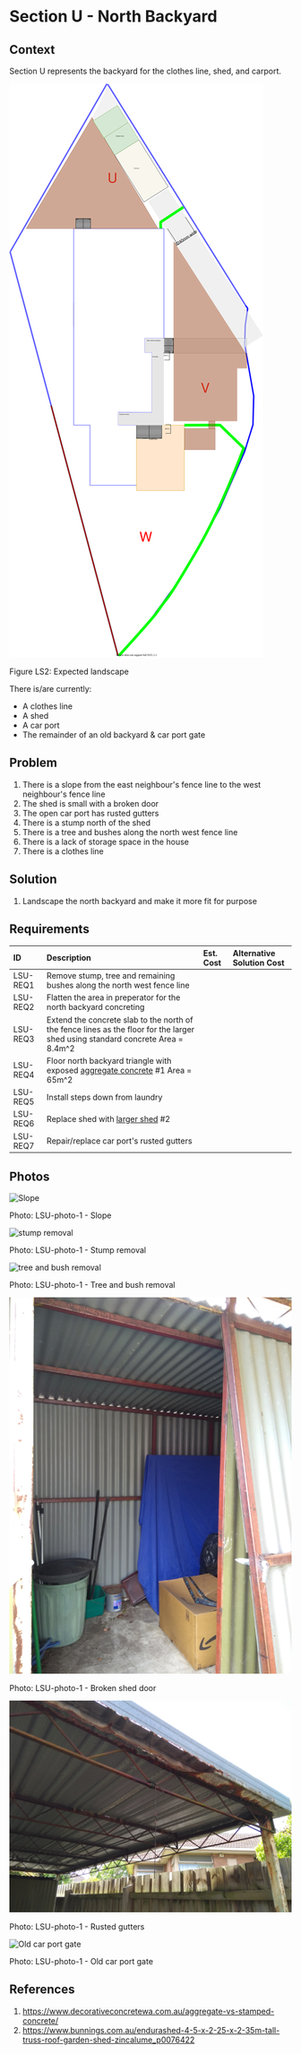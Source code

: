 # Section U - North Backyard

## Context

Section U represents the backyard for the clothes line, shed, and carport.

![TO-BE landscape diagram](Landscape-TO-BE.svg)

Figure LS2: Expected landscape

There is/are currently:
* A clothes line
* A shed
* A car port
* The remainder of an old backyard & car port gate

## Problem
1. There is a slope from the east neighbour's fence line to the west neighbour's fence line
2. The shed is small with a broken door
3. The open car port has rusted gutters 
4. There is a stump north of the shed
5. There is a tree and bushes along the north west fence line
6. There is a lack of storage space in the house
7. There is a clothes line


## Solution

1. Landscape the north backyard and make it more fit for purpose


## Requirements

|ID|Description|Est. Cost|Alternative Solution Cost|
|:---|:---|:---|:---|
|LSU-REQ1|Remove stump, tree and remaining bushes along the north west fence line|||
|LSU-REQ2|Flatten the area in preperator for the north backyard concreting|||
|LSU-REQ3|Extend the concrete slab to the north of the fence lines as the floor for the larger shed using standard concrete Area = 8.4m^2|||
|LSU-REQ4|Floor north backyard triangle with exposed [aggregate concrete](#References) #1 Area = 65m^2|||
|LSU-REQ5|Install steps down from laundry|||
|LSU-REQ6|Replace shed with [larger shed](#References) #2|||
|LSU-REQ7|Repair/replace car port's rusted gutters|||


## Photos

![Slope](./photos/IMG_20201016_124645094_HDR.jpg)

Photo: LSU-photo-1 - Slope


![stump removal](./photos/IMG_20201010_144533366_HDR.jpg)

Photo: LSU-photo-1 - Stump removal


![tree and bush removal](./photos/IMG_20201010_144615697_HDR.jpg)

Photo: LSU-photo-1 - Tree and bush removal


![broken shed door](./photos/IMG_20201010_144704616.jpg)

Photo: LSU-photo-1 - Broken shed door


![rushed gutters](./photos/IMG_20201010_144728905.jpg)

Photo: LSU-photo-1 - Rusted gutters


![Old car port gate](./photos/IMG_20201016_124727917.jpg)

Photo: LSU-photo-1 - Old car port gate



## References

1. https://www.decorativeconcretewa.com.au/aggregate-vs-stamped-concrete/
2. https://www.bunnings.com.au/endurashed-4-5-x-2-25-x-2-35m-tall-truss-roof-garden-shed-zincalume_p0076422
